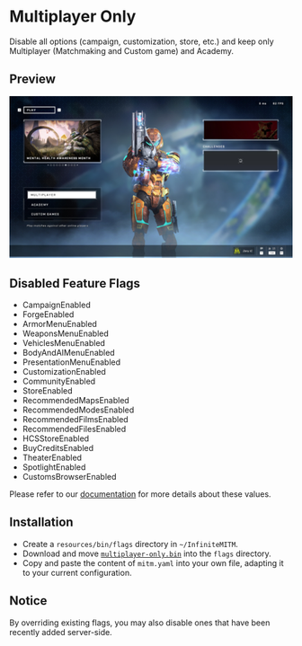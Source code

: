# Multiplayer Only

Disable all options (campaign, customization, store, etc.) and keep only Multiplayer (Matchmaking and Custom game) and Academy.

## Preview

<p align="center">
    <img alt="InfiniteMITM - No Progression Assets" title="InfiniteMITM - No Progression Assets" src="./preview.jpg?v=1" width="720" />
</p>

## Disabled Feature Flags

-   CampaignEnabled
-   ForgeEnabled
-   ArmorMenuEnabled
-   WeaponsMenuEnabled
-   VehiclesMenuEnabled
-   BodyAndAIMenuEnabled
-   PresentationMenuEnabled
-   CustomizationEnabled
-   CommunityEnabled
-   StoreEnabled
-   RecommendedMapsEnabled
-   RecommendedModesEnabled
-   RecommendedFilmsEnabled
-   RecommendedFilesEnabled
-   HCSStoreEnabled
-   BuyCreditsEnabled
-   TheaterEnabled
-   SpotlightEnabled
-   CustomsBrowserEnabled

Please refer to our [documentation](/blob/main/docs/Feature-Flags.md) for more details about these values.

## Installation

-   Create a `resources/bin/flags` directory in `~/InfiniteMITM`.
-   Download and move [`multiplayer-only.bin`](./resources/bin/flags/multiplayer-only.bin) into the `flags` directory.
-   Copy and paste the content of `mitm.yaml` into your own file, adapting it to your current configuration.

## Notice

By overriding existing flags, you may also disable ones that have been recently added server-side.
